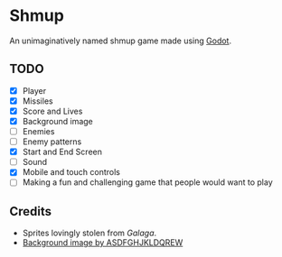 # Shmup

An unimaginatively named shmup game made using [Godot][godot].

## TODO
- [x] Player
- [x] Missiles
- [X] Score and Lives
- [X] Background image
- [ ] Enemies
- [ ] Enemy patterns
- [x] Start and End Screen
- [ ] Sound
- [x] Mobile and touch controls
- [ ] Making a fun and challenging game that people would want to play

## Credits
- Sprites lovingly stolen from *Galaga*.
- [Background image by ASDFGHJKLDQREW][bg]

[godot]: https://godotengine.org/
[bg]: https://www.deviantart.com/asdfghjkldqrew/art/Space-743777252
